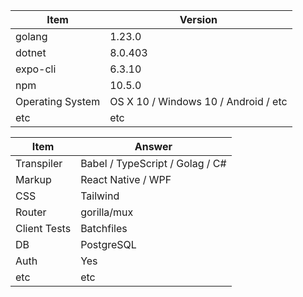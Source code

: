 | Item             | Version                              |
| ---------------- | ------------------------------------ |
| golang           | 1.23.0                               |
| dotnet           | 8.0.403                              |
| expo-cli         | 6.3.10                               |
| npm              | 10.5.0                               |
| Operating System | OS X 10 / Windows 10 / Android / etc |
| etc              | etc                                  |

| Item         | Answer                          |
| ------------ | ------------------------------- |
| Transpiler   | Babel / TypeScript / Golag / C# |
| Markup       | React Native / WPF              |
| CSS          | Tailwind                        |
| Router       | gorilla/mux                     |
| Client Tests | Batchfiles                      |
| DB           | PostgreSQL                      |
| Auth         | Yes                             |
| etc          | etc                             |
